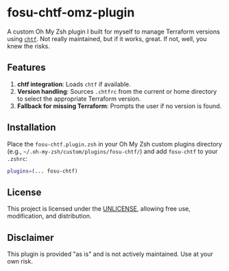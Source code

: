 # fosu-chtf-omz-plugin

A custom Oh My Zsh plugin I built for myself to manage Terraform versions using [`chtf`](https://github.com/Yleisradio/chtf). Not really maintained, but if it works, great. If not, well, you knew the risks.

## Features

1. **chtf integration**: Loads `chtf` if available.
2. **Version handling**: Sources `.chtfrc` from the current or home directory to select the appropriate Terraform version.
3. **Fallback for missing Terraform**: Prompts the user if no version is found.

## Installation

Place the `fosu-chtf.plugin.zsh` in your Oh My Zsh custom plugins directory (e.g., `~/.oh-my-zsh/custom/plugins/fosu-chtf/`) and add `fosu-chtf` to your `.zshrc`:

```zsh
plugins=(... fosu-chtf)
```

## License

This project is licensed under the [UNLICENSE](http://unlicense.org/), allowing free use, modification, and distribution.

## Disclaimer

This plugin is provided "as is" and is not actively maintained. Use at your own risk.